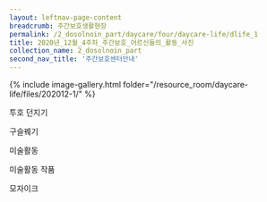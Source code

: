 ```yaml
--- 
layout: leftnav-page-content 
breadcrumb: 주간보호생활현장 
permalink: /2_dosolnoin_part/daycare/four/daycare-life/dlife_1
title: 2020년_12월_4주차_주간보호_어르신들의_활동_사진
collection_name: 2_dosolnoin_part
second_nav_title: '주간보호센터안내' 
---
```

{% include image-gallery.html folder="/resource_room/daycare-life/files/202012-1/" %}

투호 던지기

구슬꿰기

미술활동

미술활동 작품

모자이크